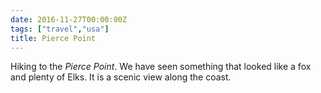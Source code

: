 ```yaml
---
date: 2016-11-27T00:00:00Z
tags: ["travel","usa"]
title: Pierce Point
---
```


Hiking to the *Pierce Point*. We have seen something that looked like a fox and
plenty of Elks. It is a scenic view along the coast.
